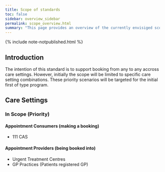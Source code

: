 ```yaml
---
title: Scope of standards
toc: false
sidebar: overview_sidebar
permalink: scope_overview.html
summary: "This page provides an overview of the currently envisiged scope for the national standards"
---
```

{% include note-notpublished.html %}

## Introduction

The intention of this standard is to support booking from any to any accross care settings. However, initially the scope will be limited to specific care setting combinations. These priority scenarios will be targeted for the initial first of type program.

## Care Settings
### In Scope (Priority)
#### Appointment Consumers (making a booking)
* 111 CAS

#### Appointment Providers (being booked into)
* Urgent Treatment Centres
* GP Practices (Patients registered GP)
